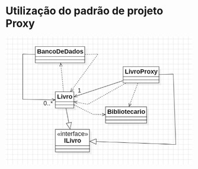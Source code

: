 # Utilização do padrão de projeto Proxy

![diagrama.png](src%2Fmain%2Fresources%2FDiagrama%20de%20Classes%2Fdiagrama.png)